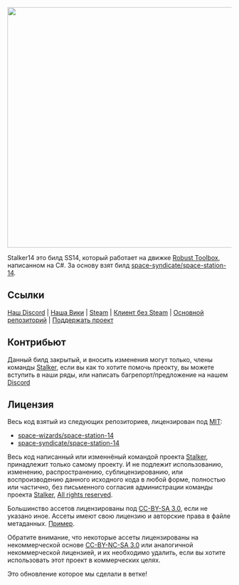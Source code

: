 
<p align="center"> <img alt="Space Station 14" width="1320" height="540" src="https://github.com/stalker14-project/stalker14/blob/master/Resources/Textures/Logo/logo-stalker.png" /></p>

Stalker14 это билд SS14, который работает на движке [Robust Toolbox](https://github.com/space-wizards/RobustToolbox), написанном на C#.
За основу взят билд [space-syndicate/space-station-14](https://github.com/space-syndicate/space-station-14).

## Ссылки

[Наш Discord](https://discord.gg/pu6DEPGjsN) | [Наша Вики](https://wiki.station14.ru) | [Steam](https://store.steampowered.com/app/1255460/Space_Station_14/) | [Клиент без Steam](https://spacestation14.io/about/nightlies/) | [Основной репозиторий](https://github.com/stalker14-project/stalker14) | [Поддержать проект](https://boosty.to/stalkerss14)

## Контрибьют

Данный билд закрытый, и вносить изменения могут только, члены команды [Stalker](https://github.com/stalker14-project), если вы как то хотите помочь преокту, вы можете вступить в наши ряды, или написать багрепорт/предложение на нашем [Discord](https://discord.gg/pu6DEPGjsN)

## Лицензия

Весь код взятый из следующих репозиториев, лицензирован под [MIT](https://github.com/stalker14-project/stalker14/blob/master/LICENSE.TXT):
- [space-wizards/space-station-14](https://github.com/space-wizards/space-station-14)
- [space-syndicate/space-station-14](https://github.com/space-syndicate/space-station-14)

Весь код написанный или изменнёный командой проекта [Stalker](https://github.com/stalker14-project), принадлежит только самому проекту. И не подлежит использованию, изменению, распространению, сублицензированию,
или воспроизводению данного исходного кода в любой форме, полностью или частично, без письменного согласия администрации команды проекта [Stalker](https://github.com/stalker14-project), [All rights reserved](https://github.com/stalker14-project/stalker14/blob/master/LICENSE.TXT).

Большинство ассетов лицензированы под [CC-BY-SA 3.0](https://creativecommons.org/licenses/by-sa/3.0/), если не указано иное. Ассеты имеют свою лицензию и авторские права в файле метаданных. [Пример](https://github.com/space-syndicate/space-station-14/blob/master/Resources/Textures/Objects/Tools/crowbar.rsi/meta.json).

Обратите внимание, что некоторые ассеты лицензированы на некоммерческой основе [CC-BY-NC-SA 3.0](https://creativecommons.org/licenses/by-nc-sa/3.0/) или аналогичной некоммерческой лицензией, и их необходимо удалить, если вы хотите использовать этот проект в коммерческих целях.



Это обновление которое мы сделали в ветке!
